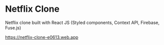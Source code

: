 # Netflix Clone

Netflix clone built with React JS (Styled components, Context API, Firebase, Fuse.js)

https://netflix-clone-e0613.web.app
